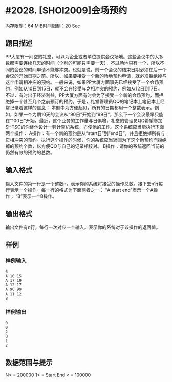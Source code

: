 # #2028. [SHOI2009]会场预约

内存限制：64 MiB时间限制：20 Sec

## 题目描述

PP大厦有一间空的礼堂，可以为企业或者单位提供会议场地。这些会议中的大多数都需要连续几天的时间（个别的可能只需要一天），不过场地只有一个，所以不同的会议的时间申请不能够冲突。也就是说，前一个会议的结束日期必须在后一个会议的开始日期之前。所以，如果要接受一个新的场地预约申请，就必须拒绝掉与这个申请相冲突的预约。一般来说，如果PP大厦方面事先已经接受了一个会场预约，例如从10日到15日，就不会在接受与之相冲突的预约，例如从12日到17日。不过，有时出于经济利益，PP大厦方面有时会为了接受一个新的会场预约，而拒绝掉一个甚至几个之前预订的预约。于是，礼堂管理员QQ的笔记本上笔记本上经常记录着这样的信息： 本题中为方便起见，所有的日期都用一个整数表示。例如，如果一个为期10天的会议从&ldquo;90日&rdquo;开始到&ldquo;99日&rdquo;，那么下一个会议最早只能在&ldquo;100日&rdquo;开始。最近，这个业务的工作量与日俱增，礼堂的管理员QQ希望参加SHTSC的你替他设计一套计算机系统，方便他的工作。这个系统应当能执行下面两个操作： A操作：有一个新的预约是从&ldquo;start日&rdquo;到&ldquo;end日&rdquo;，并且拒绝掉所有与它相冲突的预约。执行这个操作的时候，你的系统应当返回为了这个新预约而拒绝掉的预约个数，以方便QQ与自己的记录相校对。 B操作：请你的系统返回当前的仍然有效的预约的总数。

## 输入格式

输入文件的第一行是一个整数n，表示你的系统将接受的操作总数。接下去n行每行表示一个操作。每一行的格式为下面两者之一： &ldquo;A start end&rdquo;表示一个A操作； &ldquo;B&rdquo;表示一个B操作。

## 输出格式

输出文件有n行，每行一次对应一个输入。表示你的系统对于该操作的返回值。

## 样例

### 样例输入

    
    6
    A 10 15
    A 17 19
    A 12 17
    A 90 99
    A 11 12
    B
    
    
    

### 样例输出

    
    0
    0
    2
    0
    1
    2
    
    

## 数据范围与提示

N< = 200000 1< = Start End < = 100000
